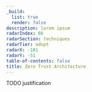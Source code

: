 ```yaml
---
_build:
  list: true
  render: false
description: lorem ipsum
radarIndex: 66
radarSection: techniques
radarTier: adopt
radarX: -181
radarY: -51
table-of-contents: false
title: Zero Trust Architecture
---
```


TODO justification

